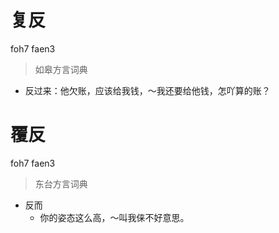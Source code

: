 # 复反
foh7 faen3
> 如皋方言词典
- 反过来：他欠账，应该给我钱，～我还要给他钱，怎吖算的账？

# 覆反
foh7 faen3
> 东台方言词典
- 反而
  - 你的姿态这么高，～叫我俫不好意思。
